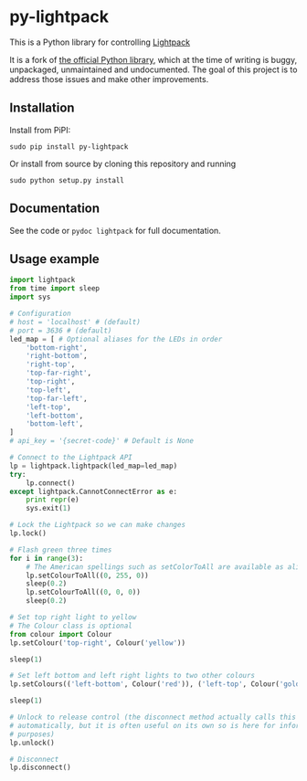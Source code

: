 py-lightpack
============

This is a Python library for controlling [Lightpack](http://lightpack.tv/)

It is a fork of [the official Python library](https://github.com/Atarity/Lightpack/blob/master/Software/apiexamples/pyLightpack/lightpack.py), which at the time of writing is buggy, unpackaged, unmaintained and undocumented.
The goal of this project is to address those issues and make other improvements.

Installation
------------

Install from PiPI:

	sudo pip install py-lightpack

Or install from source by cloning this repository and running

	sudo python setup.py install

Documentation
-------------

See the code or `pydoc lightpack` for full documentation.

Usage example
-------------

```python
import lightpack
from time import sleep
import sys

# Configuration
# host = 'localhost' # (default)
# port = 3636 # (default)
led_map = [ # Optional aliases for the LEDs in order
	'bottom-right',
	'right-bottom',
	'right-top',
	'top-far-right',
	'top-right',
	'top-left',
	'top-far-left',
	'left-top',
	'left-bottom',
	'bottom-left',
]
# api_key = '{secret-code}' # Default is None

# Connect to the Lightpack API
lp = lightpack.lightpack(led_map=led_map)
try:
	lp.connect()
except lightpack.CannotConnectError as e:
	print repr(e)
	sys.exit(1)

# Lock the Lightpack so we can make changes
lp.lock()

# Flash green three times
for i in range(3):
	# The American spellings such as setColorToAll are available as aliases
	lp.setColourToAll((0, 255, 0))
	sleep(0.2)
	lp.setColourToAll((0, 0, 0))
	sleep(0.2)

# Set top right light to yellow
# The Colour class is optional
from colour import Colour
lp.setColour('top-right', Colour('yellow'))

sleep(1)

# Set left bottom and left right lights to two other colours
lp.setColours(('left-bottom', Colour('red')), ('left-top', Colour('goldenrod')))

sleep(1)

# Unlock to release control (the disconnect method actually calls this 
# automatically, but it is often useful on its own so is here for informational 
# purposes)
lp.unlock()

# Disconnect
lp.disconnect()
```
